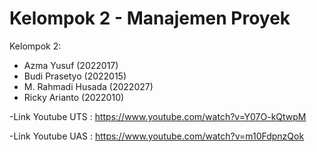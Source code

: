 # Kelompok 2 - Manajemen Proyek
Kelompok 2:
- Azma Yusuf (2022017)
- Budi Prasetyo (2022015)
- M. Rahmadi Husada (2022027)
- Ricky Arianto (2022010) 

-Link Youtube UTS : https://www.youtube.com/watch?v=Y07O-kQtwpM

-Link Youtube UAS : https://www.youtube.com/watch?v=m10FdpnzQok
